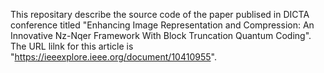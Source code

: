 This repositary describe the source code of the paper publised in DICTA conference titled "Enhancing Image Representation and Compression: An Innovative Nz-Nqer Framework With Block Truncation Quantum Coding". The URL lilnk for this article is  "https://ieeexplore.ieee.org/document/10410955".
